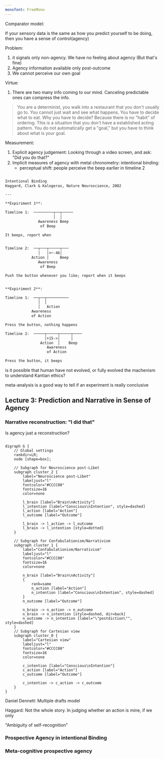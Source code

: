 ```yaml
---
monofont: FreeMono
---
```



Comparator model:

If your sensory data is the same as how you predict yourself to be doing, then you have a sense of control(agency)

Problem:

1. it signals only non-agency. We have no feeling about agency (But that's fine)
2. Agency information available only post-outcome
3. We cannot perceive our own goal

Virtue:

1. There are two many info coming to our mind. Canceling predictable ones can compress the info.

> You are a determinist, you walk into a restaurant that you don't usually go to. You cannot just wait and see what happens. You have to decide what to eat. Why you have to decide? Because there is no "habit" of ordering. This is a situation that you don't have a established acting pattern. You do not automatically get a "goal," but you have to think about what is your goal.

Measurement:

1. Explicit agency judgement: Looking through a video screen, and ask: "Did you do that?"
2. Implicit measures of agency with metal chronometry: intentional binding:
	- perceptual shift: people perceive the beep earlier in timeline 2

```markdown

Intentional Binding
Haggard, Clark & Kalogeras, Nature Neuroscience, 2002

---

**Expiriment 1**:

Timeline 1:  ─────────┬──┬─────
                      │  │
               Awareness Beep
                of Beep

It beeps, report when

                   
Timeline 2:  ──┬───┬─────┬───
               │   │<─-46│
            Action │     Beep
               Awareness
                of Beep

Push the button whenever you like; report when it beeps


**Expiriment 2**:

Timeline 1:  ──┬──┬──────────
               │  │
               │   Action
            Awareness 
            of Action  

Press the button, nothing happens

Timeline 2:  ─────┬─────┬─────┬────
                  │+15->│     │
                Action  │    Beep
                   Awareness
                   of Action

Press the button, it beeps

```




is it possible that human have not evolved, or fully evolved the machenism to understand Kantian ethics?


meta-analysis is a good way to tell if an experiment is really conclusive
## Lecture 3: Prediction and Narrative in Sense of Agency

### Narrative reconstruction: "I did that"
Is agency just a reconstruction?

```graphviz

digraph G {
    // Global settings
    rankdir=LR;
    node [shape=box];
    
    // Subgraph for Neuroscience post-Libet
    subgraph cluster_2 {
        label="Neuroscience post-Libet"
        labeljust="l"
        fontcolor="#CCCC00"
        fontsize=16
        color=none
        
        l_brain [label="Brain\nActivity"]
        l_intention [label="Conscious\nIntention", style=dashed]
        l_action [label="Action"]
        l_outcome [label="Outcome"]
        
        l_brain -> l_action -> l_outcome
        l_brain -> l_intention [style=dotted]
    }
    
    // Subgraph for Confabulationism/Narrativism
    subgraph cluster_1 {
        label="Confabulationism/Narrativism"
        labeljust="l"
        fontcolor="#CCCC00"
        fontsize=16
        color=none
        
        n_brain [label="Brain\nActivity"]
        {
	        rank=same
	        n_action [label="Action"]
	        n_intention [label="Conscious\nIntention", style=dashed]
	    }
        n_outcome [label="Outcome"]
        
        n_brain -> n_action -> n_outcome
        n_brain -> n_intention [style=dashed, dir=back]
        n_outcome -> n_intention [label="\"postdiction\"", style=dashed]
    }
	// Subgraph for Cartesian view
    subgraph cluster_0 {
        label="Cartesian view"
        labeljust="l"
        fontcolor="#CCCC00"
        fontsize=16
        color=none
        
        c_intention [label="Conscious\nIntention"]
        c_action [label="Action"]
        c_outcome [label="Outcome"]
        
        c_intention -> c_action -> c_outcome
    }
}

```
Daniel Dennett: Multiple drafts model

Haggard: Not the whole story. In judging whether an action is mine, if we only 

"Ambiguity of self-recognition"


### Prospective Agency in intentional Binding


### Meta-cognitive prospective agency